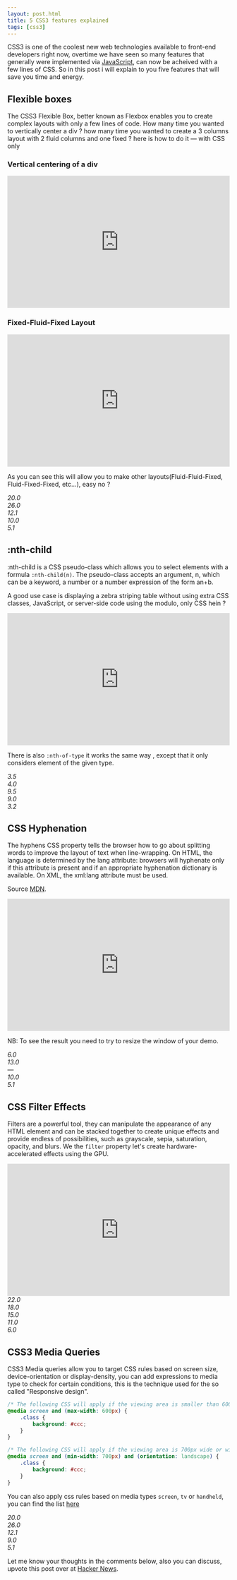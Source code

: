 ```yaml
---
layout: post.html
title: 5 CSS3 features explained
tags: [css3]
---
```


CSS3 is one of the coolest new web technologies available to front-end developers right now, overtime we have seen so many features that generally were implemented via [JavaScript][0], can now be acheived with a few lines of CSS.
So in this post i will explain to you five features that will save you time and energy.

## Flexible boxes
The CSS3 Flexible Box, better known as Flexbox enables you to create complex layouts with only a few lines of code.
How many time you wanted to vertically center a div ? how many time you wanted to create a 3 columns layout with 2 fluid columns and one fixed ? here is how to do it — with CSS only

### Vertical centering of a div
<iframe width="100%" height="300" src="http://jsfiddle.net/daker/NnkHF/embedded/result,css,html" allowfullscreen="allowfullscreen" frameborder="0"></iframe>

### Fixed-Fluid-Fixed Layout
<iframe width="100%" height="300" src="http://jsfiddle.net/daker/GWZzd/embedded/result,css,html" allowfullscreen="allowfullscreen" frameborder="0"></iframe>

As you can see this will allow you to make other layouts(Fluid-Fluid-Fixed, Fluid-Fixed-Fixed, etc...), easy no ?

<div class="browser-support">
    <dfn title="firefox"><div>20.0</div></dfn>
    <dfn title="chrome"><div>26.0</div></dfn>
    <dfn title="opera"><div>12.1</div></dfn>
    <dfn title="ie"><div>10.0</div></dfn>
    <dfn title="safari"><div>5.1</div></dfn>
</div>

## :nth-child

:nth-child is a CSS pseudo-class which allows you to select elements with a formula ```:nth-child(n)```. The pseudo-class accepts an argument, n, which can be a keyword, a number or a number expression of the form an+b.

A good use case is displaying a zebra striping table without using extra CSS classes, JavaScript, or server-side code using the modulo, only CSS hein ?

<iframe width="100%" height="300" src="http://jsfiddle.net/daker/uc2Kv/embedded/result,css,html" allowfullscreen="allowfullscreen" frameborder="0"></iframe>

There is also ```:nth-of-type``` it works the same way , except that it only considers element of the given type.

<div class="browser-support">
    <dfn title="firefox"><div>3.5</div></dfn>
    <dfn title="chrome"><div>4.0</div></dfn>
    <dfn title="opera"><div>9.5</div></dfn>
    <dfn title="ie"><div>9.0</div></dfn>
    <dfn title="safari"><div>3.2</div></dfn>
</div>

## CSS Hyphenation

The hyphens CSS property tells the browser how to go about splitting words to improve the layout of text when line-wrapping. On HTML, the language is determined by the lang attribute: browsers will hyphenate only if this attribute is present and if an appropriate hyphenation dictionary is available. On XML, the xml:lang attribute must be used.

Source [MDN][1].

<iframe width="100%" height="300" src="http://jsfiddle.net/daker/8w9bn/embedded/result,css,html" allowfullscreen="allowfullscreen" frameborder="0"></iframe>

NB: To see the result you need to try to resize the window of your demo.

<div class="browser-support">
    <dfn title="firefox"><div>6.0</div></dfn>
    <dfn title="chrome"><div>13.0</div></dfn>
    <dfn title="opera" class="unsupported"><div>—</div></dfn>
    <dfn title="ie"><div>10.0</div></dfn>
    <dfn title="safari"><div>5.1</div></dfn>
</div>


## CSS Filter Effects

Filters are a powerful tool, they can manipulate the appearance of any HTML element and can be stacked together to create unique effects and provide endless of possibilities, such as grayscale, sepia, saturation, opacity, and blurs. We the ```filter``` property let's create hardware-accelerated effects using the GPU.

<iframe width="100%" height="300" src="http://jsfiddle.net/daker/qZdmS/embedded/result,css,html" allowfullscreen="allowfullscreen" frameborder="0"></iframe>


<div class="browser-support">
    <dfn title="firefox"><div>22.0</div></dfn>
    <dfn title="chrome"><div>18.0</div></dfn>
    <dfn title="opera"><div>15.0</div></dfn>
    <dfn title="ie"><div>11.0</div></dfn>
    <dfn title="safari"><div>6.0</div></dfn>
</div>

## CSS3 Media Queries

CSS3 Media queries allow you to target CSS rules based on screen size, device-orientation or display-density, you can add expressions to media type to check for certain conditions, this is the technique used for the so called "Responsive design".

```css
/* The following CSS will apply if the viewing area is smaller than 600px. */
@media screen and (max-width: 600px) {
    .class {
        background: #ccc;
    }
}

/* The following CSS will apply if the viewing area is 700px wide or wider and the display is in landscape mode. */
@media screen and (min-width: 700px) and (orientation: landscape) {
    .class {
        background: #ccc;
    }
}
```

You can also apply css rules based on media types ```screen```, ```tv``` or ```handheld```, you can find the list [here][2]

<div class="browser-support">
    <dfn title="firefox"><div>20.0</div></dfn>
    <dfn title="chrome"><div>26.0</div></dfn>
    <dfn title="opera"><div>12.1</div></dfn>
    <dfn title="ie"><div>9.0</div></dfn>
    <dfn title="safari"><div>5.1</div></dfn>
</div>

Let me know your thoughts in the comments below, also you can discuss, upvote this post over at [Hacker News][3].

[0]: http://daker.me/2013/06/5-html5-javascript-apis-to-keep-an-eye-on.html
[1]: https://developer.mozilla.org/en-US/docs/Web/CSS/hyphens
[2]: http://www.w3.org/TR/CSS2/media.html#media-types
[3]: https://news.ycombinator.com/item?id=5849053
